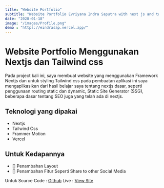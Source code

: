 ```yaml
---
title: "Website Portfolio"
subtitle: "Website Portfolio Evriyana Indra Saputra with next js and tailwind css"
date: "2020-01-18"
image: "/images/Profile.png"
demo : "https://eindrasap.vercel.app/"
---
```


# **Website Portfolio Menggunakan Nextjs dan Tailwind css**
Pada project kali ini, saya membuat website yang menggunakan Framework Nextjs dan untuk styling Tailwind css
pada pembuatan aplikasi ini saya mengaplikasikan dari hasil belajar saya tentang nextjs dasar, seperti penggunaan routing static dan dynamic, Static Site Generator (SSG), beberapa dasar tentang SEO juga yang telah ada di nextjs.

## **Teknologi yang dipakai**

- Nextjs
- Tailwind Css
- Frammer Motion
- Vercel

## **Untuk Kedapannya**

- [] Penambahan Layout
- [] Penambahan Fitur Seperti Share to other Social Media

Untuk Source Code : [Github](https://github.com/evriyanaindrasaputra/LearnNext)
Live : [View Site](https://eindrasap.vercel.app/)
